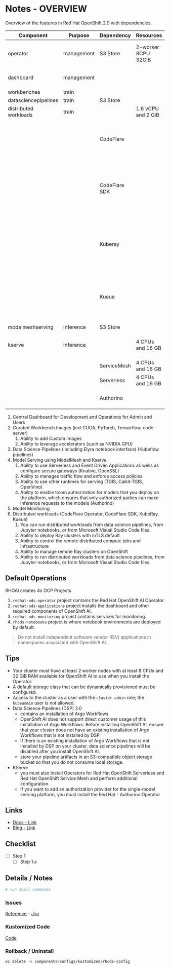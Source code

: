 # Notes - OVERVIEW

Overview of the features in Red Hat OpenShift 2.9 with dependencies.

|Component            |Purpose     |Dependency   |Resources          |Description      |
|---------------------|------------|-------------|-------------------|-----------------|
|operator             |management  |S3 Store     |2-worker 8CPU 32GiB |Deploys and maintains the components for RHOAI       |
|dashboard            |management  |             |                   |Admin and user primary interface   |
|workbenches          |train       |             |                   |                 |
|datasciencepipelines |train       |S3 Store     |                   |                 |
|distributed workloads|train       |             |1.6 vCPU and 2 GiB |                 |
|                     |            |CodeFlare    |                   |Secures deployed Ray clusters and grants access to their URLs |
|                     |            |CodeFlare SDK|                   |controls the remote distributed compute jobs and infrastructure for any Python-based env|
|                     |            |Kuberay      |                   |KubeRay manages remote Ray clusters on OCP for running distributed workloads|
|                     |            |Kueue        |                   |Manages quotas, queuing and how distributed workloads consume them |
|modelmeshserving     |inference   |S3 Store     |                   |                 |
|kserve               |inference   |             |4 CPUs and 16 GB   |each model is deployed on a model server|
|                     |            |ServiceMesh  |4 CPUs and 16 GB   |                 |
|                     |            |Serverless   |4 CPUs and 16 GB   |                 |
|                     |            |Authorino    |                   |enable token authorization for models|

1. Central Dashboard for Development and Operations for Admin and Users
1. Curated Workbench Images (incl CUDA, PyTorch, Tensorflow, code-server)
    1. Ability to add Custom Images
    1. Ability to leverage accelerators (such as NVIDIA GPU)
1. Data Science Pipelines (including Elyra notebook interface) (Kubeflow pipelines)
1. Model Serving using ModelMesh and Kserve.
    1. Ability to use Serverless and Event Driven Applications as wells as configure secure gateways (Knative, OpenSSL)
    1. Ability to manages traffic flow and enforce access policies
    1. Ability to use other runtimes for serving (TGIS, Caikit-TGIS, OpenVino)
    1. Ability to enable token authorization for models that you deploy on the platform, which ensures that only authorized parties can make inference requests to the models (Authorino)
1. Model Monitoring
1. Distributed workloads (CodeFlare Operator, CodeFlare SDK, KubeRay, Kueue)
    1. You can run distributed workloads from data science pipelines, from Jupyter notebooks, or from Microsoft Visual Studio Code files.
    1. Ability to deploy Ray clusters with mTLS default
    1. Ability to control the remote distributed compute jobs and infrastructure
    1. Ability to manage remote Ray clusters on OpenShift
    1. Ability to run distributed workloads from data science pipelines, from Jupyter notebooks, or from Microsoft Visual Studio Code files.

## Default Operations
RHOAI creates 4x OCP Projects
1. `redhat-ods-operator` project contains the Red Hat OpenShift AI Operator.
1. `redhat-ods-applications` project installs the dashboard and other required components of OpenShift AI.
1. `redhat-ods-monitoring` project contains services for monitoring.
1. `rhods-notebooks` project is where notebook environments are deployed by default.

> Do not install independent software vendor (ISV) applications in namespaces associated with OpenShift AI.

## Tips
- Your cluster must have at least 2 worker nodes with at least 8 CPUs and 32 GiB RAM available for OpenShift AI to use when you install the Operator.
- A default storage class that can be dynamically provisioned must be configured.
- Access to the cluster as a user with the `cluster-admin` role; the `kubeadmin` user is not allowed.
- Data Science Pipelines (DSP) 2.0  
    - contains an installation of Argo Workflows. 
    - OpenShift AI does not support direct customer usage of this installation of Argo Workflows. 
    Before installing OpenShift AI, ensure that your cluster does not have an existing installation of Argo Workflows that is not installed by DSP.
    - If there is an existing installation of Argo Workflows that is not installed by DSP on your cluster, data science pipelines will be disabled after you install OpenShift AI.
    - store your pipeline artifacts in an S3-compatible object storage bucket so that you do not consume local storage.
- KServe
    - you must also install Operators for Red Hat OpenShift Serverless and Red Hat OpenShift Service Mesh and perform additional configuration. 
    - If you want to add an authorization provider for the single-model serving platform, you must install the Red Hat - Authorino Operator

## Links

- [Docs - Link]()
- [Blog - Link]()

## Checklist

- [ ] Step 1
  - [ ] Step 1.a

## Details / Notes

```sh
# run shell commands

```

### Issues

[Reference](ISSUES.md) - [Jira](linktojira)

### Kustomized Code

[Code](../../components/configs/kustomized/rhods-config/)

### Rollback / Uninstall

```sh
oc delete -k components/configs/kustomized/rhods-config
```
